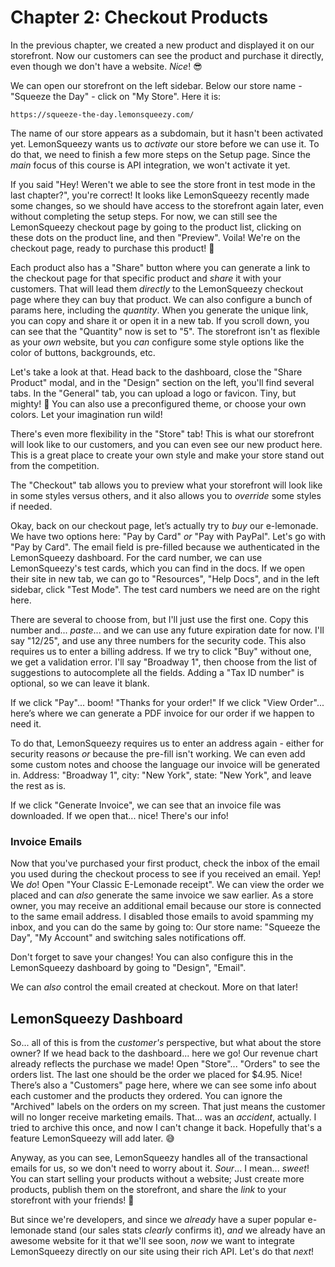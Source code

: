 # Chapter 2: Checkout Products

In the previous chapter, we created a new product and displayed it on our
storefront. Now our customers can see the product and purchase it directly, even
though we don't have a website. *Nice*! 😎

We can open our storefront on the left sidebar. Below our store name - "Squeeze
the Day" - click on "My Store". Here it is:

`https://squeeze-the-day.lemonsqueezy.com/`

The name of our store appears as a subdomain, but it hasn't been activated yet.
LemonSqueezy wants us to *activate* our store before we can use it. To do that,
we need to finish a few more steps on the Setup page. Since the *main* focus of
this course is API integration, we won't activate it yet.

If you said "Hey! Weren't we able to see the store front in test mode in the
last chapter?", you're correct! It looks like LemonSqueezy recently made some
changes, so we should have access to the storefront again later, even without
completing the setup steps. For now, we can still see the LemonSqueezy checkout
page by going to the product list, clicking on these dots on the product line,
and then "Preview". Voila! We're on the checkout page, ready to purchase this
product! 🎉

Each product also has a "Share" button where you can generate a link to the
checkout page for that specific product and *share* it with your customers. That
will lead them *directly* to the LemonSqueezy checkout page where they can buy
that product. We can also configure a bunch of params here, including the
*quantity*. When you generate the unique link, you can copy and share it or open
it in a new tab. If you scroll down, you can see that the "Quantity" now is set
to "5". The storefront isn't as flexible as your *own* website, but you *can*
configure some style options like the color of buttons, backgrounds, etc.

Let's take a look at that. Head back to the dashboard, close the "Share Product"
modal, and in the "Design" section on the left, you'll find several tabs. In
the "General" tab, you can upload a logo or favicon. Tiny, but mighty! 💪 You can
also use a preconfigured theme, or choose your own colors. Let your imagination
run wild!

There's even more flexibility in the "Store" tab! This is what our storefront
will look like to our customers, and you can even see our new product here. This
is a great place to create your own style and make your store stand out from the
competition.

The "Checkout" tab allows you to preview what your storefront will look like in
some styles versus others, and it also allows you to *override* some styles if
needed.

Okay, back on our checkout page, let’s actually try to *buy* our e-lemonade. We
have two options here: "Pay by Card" *or* "Pay with PayPal". Let's go with "Pay
by Card". The email field is pre-filled because we authenticated in the
LemonSqueezy dashboard. For the card number, we can use LemonSqueezy's test
cards, which you can find in the docs. If we open their site in new tab, we can
go to "Resources", "Help Docs", and in the left sidebar, click "Test Mode". The
test card numbers we need are on the right here.

There are several to choose from, but I'll just use the first one. Copy this
number and... *paste*... and we can use any future expiration date for
now. I'll say "12/25", and use any three numbers for the security code. This
also requires us to enter a billing address. If we try to click "Buy" without
one, we get a validation error. I'll say "Broadway 1", then choose from the list
of suggestions to autocomplete all the fields. Adding a "Tax ID number" is
optional, so we can leave it blank.

If we click "Pay"... boom! "Thanks for your order!" If we click "View Order"...
here’s where we can generate a PDF invoice for our order if we happen to need
it.

To do that, LemonSqueezy requires us to enter an address again - either for
security reasons *or* because the pre-fill isn't working. We can even add some
custom notes and choose the language our invoice will be generated in. Address:
"Broadway 1", city: "New York", state: "New York", and leave the rest as is.

If we click "Generate Invoice", we can see that an invoice file was downloaded. If we
open that... nice! There's our info!

### Invoice Emails

Now that you've purchased your first product, check the inbox of the email you
used during the checkout process to see if you received an email. Yep! We *do*!
Open "Your Classic E-Lemonade receipt". We can view the order we placed and
can *also* generate the same invoice we saw earlier. As a store owner, you may
receive an additional email because our store is connected to the same email
address. I disabled those emails to avoid spamming my inbox, and you can do the
same by going to: Our store name: "Squeeze the Day", "My Account" and switching
sales notifications off.

Don't forget to save your changes! You can also configure this in the
LemonSqueezy dashboard by going to "Design", "Email".

We can *also* control the email created at checkout. More on that later!

## LemonSqueezy Dashboard

So... all of this is from the *customer's* perspective, but what about the store
owner? If we head back to the dashboard... here we go! Our revenue chart already
reflects the purchase we made! Open "Store"... "Orders" to see the orders list.
The last one should be the order we placed for $4.95. Nice! There’s also a
"Customers" page here, where we can see some info about each customer and the
products they ordered. You can ignore the "Archived" labels on the orders on my
screen. That just means the customer will no longer receive marketing emails.
That... was an *accident*, actually. I tried to archive this once, and now I
can't change it back. Hopefully that's a feature LemonSqueezy will add later. 😅

Anyway, as you can see, LemonSqueezy handles all of the transactional emails
for us, so we don't need to worry about it. *Sour*... I mean... *sweet*! You can
start selling your products without a website; Just create more products,
publish them on the storefront, and share the *link* to your storefront with
your friends! 🎉

But since we're developers, and since we *already* have a super popular
e-lemonade stand (our sales stats *clearly* confirms it), *and* we already have
an awesome website for it that we'll see soon, *now* we want to integrate
LemonSqueezy directly on our site using their rich API. Let's do that *next*!
